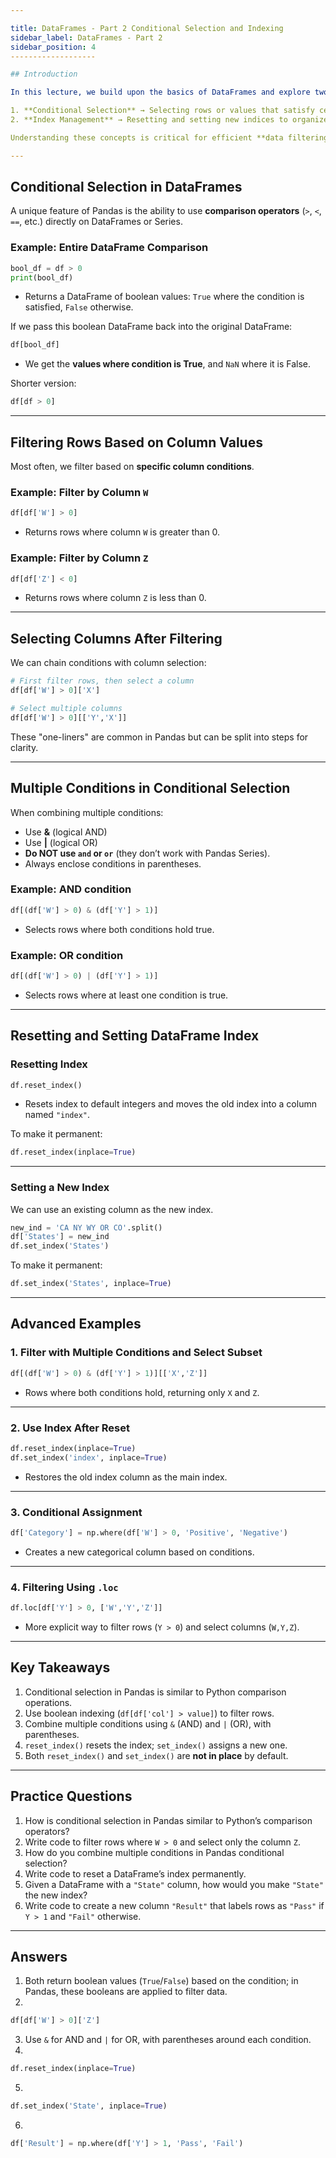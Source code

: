 ```yaml
---

title: DataFrames - Part 2 Conditional Selection and Indexing
sidebar_label: DataFrames - Part 2
sidebar_position: 4
-------------------

## Introduction

In this lecture, we build upon the basics of DataFrames and explore two powerful features of **Pandas DataFrames**:

1. **Conditional Selection** → Selecting rows or values that satisfy certain conditions.
2. **Index Management** → Resetting and setting new indices to organize and reference data better.

Understanding these concepts is critical for efficient **data filtering, cleaning, and preprocessing**, which are core steps in any data analysis or machine learning workflow.

---
```


## Conditional Selection in DataFrames

A unique feature of Pandas is the ability to use **comparison operators** (`>`,
`<`, `==`, etc.) directly on DataFrames or Series.

### Example: Entire DataFrame Comparison

```python
bool_df = df > 0
print(bool_df)
```

- Returns a DataFrame of boolean values: `True` where the condition is
  satisfied, `False` otherwise.

If we pass this boolean DataFrame back into the original DataFrame:

```python
df[bool_df]
```

- We get the **values where condition is True**, and `NaN` where it is False.

Shorter version:

```python
df[df > 0]
```

---

## Filtering Rows Based on Column Values

Most often, we filter based on **specific column conditions**.

### Example: Filter by Column `W`

```python
df[df['W'] > 0]
```

- Returns rows where column `W` is greater than 0.

### Example: Filter by Column `Z`

```python
df[df['Z'] < 0]
```

- Returns rows where column `Z` is less than 0.

---

## Selecting Columns After Filtering

We can chain conditions with column selection:

```python
# First filter rows, then select a column
df[df['W'] > 0]['X']

# Select multiple columns
df[df['W'] > 0][['Y','X']]
```

These "one-liners" are common in Pandas but can be split into steps for clarity.

---

## Multiple Conditions in Conditional Selection

When combining multiple conditions:

- Use **&** (logical AND)
- Use **|** (logical OR)
- **Do NOT use `and` or `or`** (they don’t work with Pandas Series).
- Always enclose conditions in parentheses.

### Example: AND condition

```python
df[(df['W'] > 0) & (df['Y'] > 1)]
```

- Selects rows where both conditions hold true.

### Example: OR condition

```python
df[(df['W'] > 0) | (df['Y'] > 1)]
```

- Selects rows where at least one condition is true.

---

## Resetting and Setting DataFrame Index

### Resetting Index

```python
df.reset_index()
```

- Resets index to default integers and moves the old index into a column named
  `"index"`.

To make it permanent:

```python
df.reset_index(inplace=True)
```

---

### Setting a New Index

We can use an existing column as the new index.

```python
new_ind = 'CA NY WY OR CO'.split()
df['States'] = new_ind
df.set_index('States')
```

To make it permanent:

```python
df.set_index('States', inplace=True)
```

---

## Advanced Examples

### 1. Filter with Multiple Conditions and Select Subset

```python
df[(df['W'] > 0) & (df['Y'] > 1)][['X','Z']]
```

- Rows where both conditions hold, returning only `X` and `Z`.

---

### 2. Use Index After Reset

```python
df.reset_index(inplace=True)
df.set_index('index', inplace=True)
```

- Restores the old index column as the main index.

---

### 3. Conditional Assignment

```python
df['Category'] = np.where(df['W'] > 0, 'Positive', 'Negative')
```

- Creates a new categorical column based on conditions.

---

### 4. Filtering Using `.loc`

```python
df.loc[df['Y'] > 0, ['W','Y','Z']]
```

- More explicit way to filter rows (`Y > 0`) and select columns (`W,Y,Z`).

---

## Key Takeaways

1. Conditional selection in Pandas is similar to Python comparison operations.
2. Use boolean indexing (`df[df['col'] > value]`) to filter rows.
3. Combine multiple conditions using `&` (AND) and `|` (OR), with parentheses.
4. `reset_index()` resets the index; `set_index()` assigns a new one.
5. Both `reset_index()` and `set_index()` are **not in place** by default.

---

## Practice Questions

1. How is conditional selection in Pandas similar to Python’s comparison
   operators?
2. Write code to filter rows where `W > 0` and select only the column `Z`.
3. How do you combine multiple conditions in Pandas conditional selection?
4. Write code to reset a DataFrame’s index permanently.
5. Given a DataFrame with a `"State"` column, how would you make `"State"` the
   new index?
6. Write code to create a new column `"Result"` that labels rows as `"Pass"` if
   `Y > 1` and `"Fail"` otherwise.

---

## Answers

1. Both return boolean values (`True`/`False`) based on the condition; in
   Pandas, these booleans are applied to filter data.
2.

```python
df[df['W'] > 0]['Z']
```

3. Use `&` for AND and `|` for OR, with parentheses around each condition.
4.

```python
df.reset_index(inplace=True)
```

5.

```python
df.set_index('State', inplace=True)
```

6.

```python
df['Result'] = np.where(df['Y'] > 1, 'Pass', 'Fail')
```
